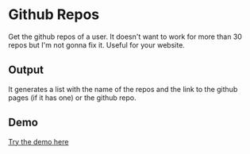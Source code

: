 # Github Repos
Get the github repos of a user. It doesn't want to work for more than 30 repos but I'm not gonna fix it. Useful for your website.

## Output
 It generates a list with the name of the repos and the link to the github pages (if it has one) or the github repo.
 
## Demo
 [Try the demo here](./demo/)
